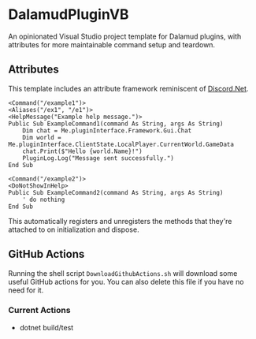 # DalamudPluginVB
An opinionated Visual Studio project template for Dalamud plugins, with attributes for more maintainable command setup and teardown.

## Attributes
This template includes an attribute framework reminiscent of [Discord.Net](https://github.com/discord-net/Discord.Net).

```vbnet
<Command("/example1")>
<Aliases("/ex1", "/e1")>
<HelpMessage("Example help message.")>
Public Sub ExampleCommand1(command As String, args As String)
    Dim chat = Me.pluginInterface.Framework.Gui.Chat
    Dim world = Me.pluginInterface.ClientState.LocalPlayer.CurrentWorld.GameData
    chat.Print($"Hello {world.Name}!")
    PluginLog.Log("Message sent successfully.")
End Sub

<Command("/example2")>
<DoNotShowInHelp>
Public Sub ExampleCommand2(command As String, args As String)
    ' do nothing
End Sub
```

This automatically registers and unregisters the methods that they're attached to on initialization and dispose.

## GitHub Actions
Running the shell script `DownloadGithubActions.sh` will download some useful GitHub actions for you. You can also delete this file if you have no need for it.

### Current Actions
  * dotnet build/test
